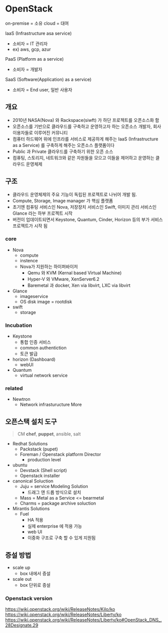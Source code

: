 # OpenStack

on-premise = 소유
cloud = 대여

IaaS (Infrastructure asa service)
- 소비자 = IT 관리자
- ex) aws, gcp, azur

PaaS (Platform as a service)
- 소비자 = 개발자

SaaS (Software(Application) as a service)
- 소비자 = End user, 일반 사용자

## 개요
- 2010년 NASA(Nova) 와 Rackspace(siwft) 가 하단 프로젝트를 오픈소스화 함
- 오픈소스를 기반으로 클라우드를 구축하고 운영하고자 하는 오픈소스 개발자, 회사 이용자들로 이루어진 커뮤니티
- 컴퓨터 하드웨어 위에 인프라를 서비스로 제공하게 해주는 IaaS (Infrastructure as a Service) 를 구축하게 해주는 오픈소스 플랫폼이다
- Public 과 Private 클라우드를 구축하기 위한 오픈 소스
- 컴퓨팅, 스토리지, 네트워크와 같은 자원들을 모으고 이들을 제어하고 운영하는 클라우드 운영체제

## 구조
- 클라우드 운영체제의 주요 기능이 독립된 프로젝트로 나뉘어 개발 됨.
- Compute, Storage, Image manager 가 핵심 플랫폼
- 초기엔 컴퓨팅 서비스인 Nova, 저장장치 서비스인 Swift, 이미지 관리 서비스인 Glance 라는 하부 프로젝트 시작
- 버전이 업데이트되면서 Keystone, Quantum, Cinder, Horizon 등의 부가 서비스 프로젝트가 시작 됨


### core
- Nova
    - compute
    - instence
    - Nova가 지원하는 하이퍼바이저
        - Qemu 와 KVM (Kernal based Virtual Machine)
        - Hyper-V 와 VMware, XenServer6.2
        - Baremetal 과 docker, Xen via libvirt, LXC via libvirt
- Glance
    - imageservice
    - OS disk image = rootdisk
- swift
    - storage

### Incubation
- Keystone
    - 통합 인증 서비스
    - common authentiction
    - 토큰 발급
- horizon (Dashboard)
    - webUI
- Quantum
    - virtual network service

### related
- Newtron
    - Network infrasturucture
More

## 오픈스택 설치 도구
> CM
**chef**, **puppet**, ansible, salt

- Redhat Solutions
    - Packstack (pupet)
    - Foreman / Openstack platform Director
        - production level
- ubuntu
    - Devstack (Shell script)
    - Openstack installer
- canonical Soluction
    - Juju = service Modeling Solution
        - 드래그 앤 드롭 방식으로 설치
    - Mass = Metal as a Service <= bearmetal
    - Charms = package archive soluction
- Mirantis Solutions
    - Fuel
        - HA 적용
        - 실제 enterprise 에 적용 가능
        - web UI
        - 이중화 구조로 구축 할 수 있게 지원됨

## 증설 방법
- scale up
    - box 내에서 증설
- scale out
    - box 단위로 증설

### Openstack version
https://wiki.openstack.org/wiki/ReleaseNotes/Kilo/ko
https://wiki.openstack.org/wiki/ReleaseNotes/Liberty/ko
https://wiki.openstack.org/wiki/ReleaseNotes/Liberty/ko#OpenStack_DNS_.28Designate.29
